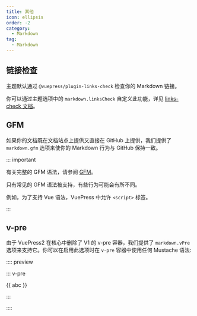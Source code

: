 ```yaml
---
title: 其他
icon: ellipsis
order: -2
category:
  - Markdown
tag:
  - Markdown
---
```


## 链接检查

主题默认通过 `@vuepress/plugin-links-check` 检查你的 Markdown 链接。

你可以通过主题选项中的 `markdown.linksCheck` 自定义此功能，详见 [links-check 文档][links-check]。

## GFM

如果你的文档既在文档站点上提供又直接在 GitHub 上提供，我们提供了 `markdown.gfm` 选项来使你的 Markdown 行为与 GitHub 保持一致。

::: important

有关完整的 GFM 语法，请参阅 [GFM](https://github.github.com/gfm/)。

只有常见的 GFM 语法被支持，有些行为可能会有所不同。

例如，为了支持 Vue 语法，VuePress 中允许 `<script>` 标签。

:::

## v-pre

由于 VuePress2 在核心中删除了 V1 的 v-pre 容器，我们提供了 `markdown.vPre` 选项来支持它。你可以在启用此选项时在 `v-pre` 容器中使用任何 Mustache 语法:

:::: preview

::: v-pre

{{ abc }}

:::

::::

[links-check]: https://ecosystem.vuejs.press/zh/plugins/markdown/links-check.html
